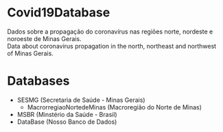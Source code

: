 # Covid19Database <br>

Dados sobre a propagação do coronavírus nas regiões norte, nordeste e noroeste de Minas Gerais.<br>
Data about coronavirus propagation in the north, northeast and northwest of Minas Gerais. <br>

# Databases 

* SESMG (Secretaria de Saúde - Minas Gerais)
  * MacrorregiaoNortedeMinas (Macroregião do Norte de Minas)
* MSBR (Minstério da Saúde - Brasil)
* DataBase (Nosso Banco de Dados)





